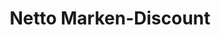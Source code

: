 ---
title: "Netto Marken-Discount"
url: /lauchhammer/netto-marken-discount-bahnhofstrasse/
shop: Supermarkt
---